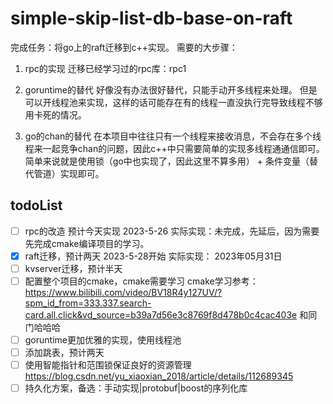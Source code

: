 # simple-skip-list-db-base-on-raft


完成任务：将go上的raft迁移到c++实现。
需要的大步骤：
1. rpc的实现
   迁移已经学习过的rpc库：rpc1

2. goruntime的替代
   好像没有办法很好替代，只能手动开多线程来处理。
    但是可以开线程池来实现，这样的话可能存在有的线程一直没执行完导致线程不够用卡死的情况。

3. go的chan的替代
   在本项目中往往只有一个线程来接收消息，不会存在多个线程来一起竞争chan的问题，因此c++中只需要简单的实现多线程通通信即可。
   简单来说就是使用锁（go中也实现了，因此这里不算多用） + 条件变量（替代管道）实现即可。


## todoList
- [ ] rpc的改造 预计今天实现 2023-5-26     实际实现：未完成，先延后，因为需要先完成cmake编译项目的学习。
- [x] raft迁移，预计两天  2023-5-28开始                实际实现： 2023年05月31日
- [ ] kvserver迁移，预计半天   
- [ ] 配置整个项目的cmake，cmake需要学习  cmake学习参考：https://www.bilibili.com/video/BV18R4y127UV/?spm_id_from=333.337.search-card.all.click&vd_source=b39a7d56e3c8769f8d478b0c4cac403e 和同门哈哈哈
- [ ] goruntime更加优雅的实现，使用线程池
- [ ] 添加跳表，预计两天
- [ ] 使用智能指针和范围锁保证良好的资源管理 https://blog.csdn.net/yu_xiaoxian_2018/article/details/112689345
- [ ] 持久化方案，备选：手动实现|protobuf|boost的序列化库